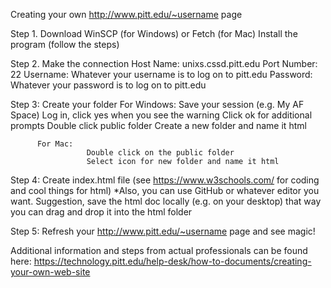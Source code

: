 Creating your own http://www.pitt.edu/~username  page 
 
Step 1. Download WinSCP (for Windows) or Fetch (for Mac) 
            Install the program (follow the steps) 
 
Step 2. Make the connection 
           Host Name: unixs.cssd.pitt.edu 
           Port Number: 22 
           Username: Whatever your username is to log on to pitt.edu 
           Password: Whatever your password is to log on to pitt.edu 
 
Step 3: Create your folder 
          For Windows: 
                      Save your session (e.g. My AF Space) 
                      Log in, click yes when you see the warning 
                      Click ok for additional prompts 
                      Double click public folder 
                      Create a new folder and name it html 
 
          For Mac:  
                     Double click on the public folder 
                     Select icon for new folder and name it html 
 
Step 4: Create index.html file (see https://www.w3schools.com/ for coding and cool things for html) 
             *Also, you can use GitHub or whatever editor you want. Suggestion, save the html doc locally (e.g. on your desktop) that way you can drag and drop it into the html folder 
 
Step 5: Refresh your http://www.pitt.edu/~username  page and see magic! 
 
Additional information and steps from actual professionals can be found here: 
https://technology.pitt.edu/help-desk/how-to-documents/creating-your-own-web-site 
